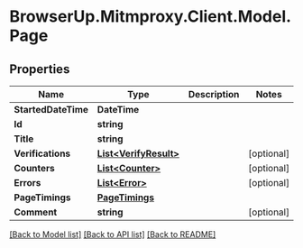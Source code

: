 # BrowserUp.Mitmproxy.Client.Model.Page

## Properties

Name | Type | Description | Notes
------------ | ------------- | ------------- | -------------
**StartedDateTime** | **DateTime** |  | 
**Id** | **string** |  | 
**Title** | **string** |  | 
**Verifications** | [**List&lt;VerifyResult&gt;**](VerifyResult.md) |  | [optional] 
**Counters** | [**List&lt;Counter&gt;**](Counter.md) |  | [optional] 
**Errors** | [**List&lt;Error&gt;**](Error.md) |  | [optional] 
**PageTimings** | [**PageTimings**](PageTimings.md) |  | 
**Comment** | **string** |  | [optional] 

[[Back to Model list]](../README.md#documentation-for-models) [[Back to API list]](../README.md#documentation-for-api-endpoints) [[Back to README]](../README.md)

